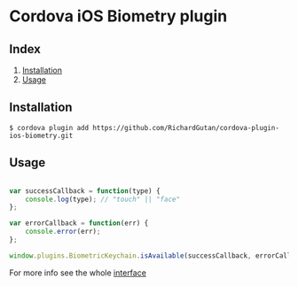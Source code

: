 # Cordova iOS Biometry plugin

## Index

1. [Installation](#installation)
2. [Usage](#usage)

## Installation

```
$ cordova plugin add https://github.com/RichardGutan/cordova-plugin-ios-biometry.git
```

## Usage

```js

var successCallback = function(type) {
    console.log(type); // "touch" || "face" 
};

var errorCallback = function(err) {
    console.error(err);
};

window.plugins.BiometricKeychain.isAvailable(successCallback, errorCallback);
```

For more info see the whole [interface](https://github.com/RichardGutan/cordova-plugin-ios-biometry/blob/master/www/BiometricKeychain.js)
